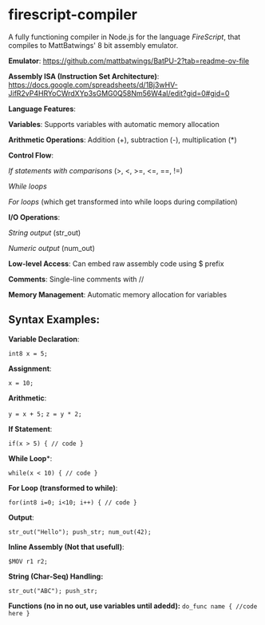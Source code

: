 # firescript-compiler
A fully functioning compiler in Node.js for the language _FireScript_, that compiles to MattBatwings' 8 bit assembly emulator.

**Emulator**: https://github.com/mattbatwings/BatPU-2?tab=readme-ov-file

**Assembly ISA (Instruction Set Architecture)**: https://docs.google.com/spreadsheets/d/1Bj3wHV-JifR2vP4HRYoCWrdXYp3sGMG0Q58Nm56W4aI/edit?gid=0#gid=0



**Language Features**:

**Variables**: Supports variables with automatic memory allocation

**Arithmetic Operations**: Addition (+), subtraction (-), multiplication (*)

**Control Flow**:

  *If statements with comparisons* (>, <, >=, <=, ==, !=)

  *While loops*

  *For loops* (which get transformed into while loops during compilation)

**I/O Operations**:

  *String output* (str_out)

  *Numeric output* (num_out)

**Low-level Access**: Can embed raw assembly code using $ prefix

**Comments**: Single-line comments with //

**Memory Management**: Automatic memory allocation for variables

## Syntax Examples:

**Variable Declaration**:

`int8 x = 5;`

**Assignment**:

`x = 10;`

**Arithmetic**:

`y = x + 5;`
`z = y * 2;`

**If Statement**:

`if(x > 5) {
    // code
}`

**While Loop***:

`while(x < 10) {
    // code
}`

**For Loop (transformed to while)**:

`for(int8 i=0; i<10; i++) {
    // code
}`

**Output**:

`str_out("Hello");
push_str;
num_out(42);
`

**Inline Assembly (Not that usefull)**:

`$MOV r1 r2;`

**String (Char-Seq) Handling:**

`str_out("ABC");
push_str;`

**Functions (no in no out, use variables until adedd):**
`do_func name {
	//code here
}`
